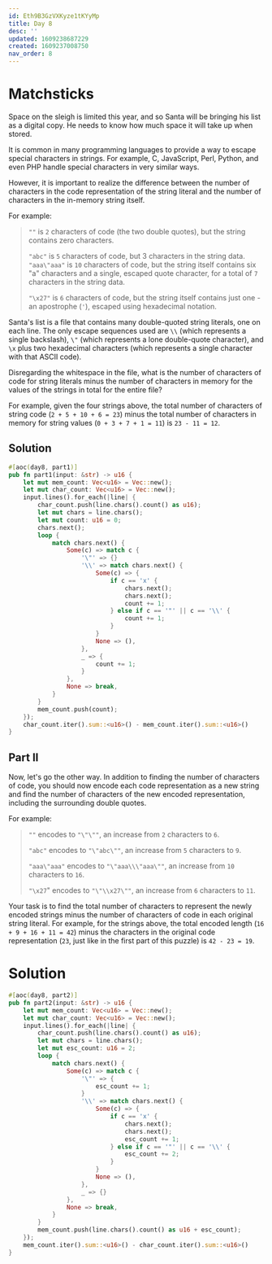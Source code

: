 ```yaml
---
id: Eth9B3GzVXKyze1tKYyMp
title: Day 8
desc: ''
updated: 1609238687229
created: 1609237008750
nav_order: 8
---
```


# Matchsticks

Space on the sleigh is limited this year, and so Santa will be bringing his list as a digital copy. He needs to know how much space it will take up when stored.

It is common in many programming languages to provide a way to escape special characters in strings. For example, C, JavaScript, Perl, Python, and even PHP handle special characters in very similar ways.

However, it is important to realize the difference between the number of characters in the code representation of the string literal and the number of characters in the in-memory string itself.

For example:

>`""` is `2` characters of code (the two double quotes), but the string contains zero characters.
>
>`"abc"` is `5` characters of code, but 3 characters in the string data.
`"aaa\"aaa"` is `10` characters of code, but the string itself contains six "a" characters and a single, escaped quote character, for a total of `7` characters in the string data.
>
>`"\x27"` is `6` characters of code, but the string itself contains just one - an apostrophe (`'`), escaped using hexadecimal notation.

Santa's list is a file that contains many double-quoted string literals, one on each line. The only escape sequences used are `\\` (which represents a single backslash), `\"` (which represents a lone double-quote character), and `\x` plus two hexadecimal characters (which represents a single character with that ASCII code).

Disregarding the whitespace in the file, what is the number of characters of code for string literals minus the number of characters in memory for the values of the strings in total for the entire file?

For example, given the four strings above, the total number of characters of string code (`2 + 5 + 10 + 6 = 23`) minus the total number of characters in memory for string values (`0 + 3 + 7 + 1 = 11`) is `23 - 11 = 12`.

## Solution
```rust
#[aoc(day8, part1)]
pub fn part1(input: &str) -> u16 {
    let mut mem_count: Vec<u16> = Vec::new();
    let mut char_count: Vec<u16> = Vec::new();
    input.lines().for_each(|line| {
        char_count.push(line.chars().count() as u16);
        let mut chars = line.chars();
        let mut count: u16 = 0;
        chars.next();
        loop {
            match chars.next() {
                Some(c) => match c {
                    '\"' => {}
                    '\\' => match chars.next() {
                        Some(c) => {
                            if c == 'x' {
                                chars.next();
                                chars.next();
                                count += 1;
                            } else if c == '"' || c == '\\' {
                                count += 1;
                            }
                        }
                        None => (),
                    },
                    _ => {
                        count += 1;
                    }
                },
                None => break,
            }
        }
        mem_count.push(count);
    });
    char_count.iter().sum::<u16>() - mem_count.iter().sum::<u16>()
}
```

## Part II

Now, let's go the other way. In addition to finding the number of characters of code, you should now encode each code representation as a new string and find the number of characters of the new encoded representation, including the surrounding double quotes.

For example:

>`""` encodes to `"\"\""`, an increase from `2` characters to `6`.
>
>`"abc"` encodes to `"\"abc\""`, an increase from `5` characters to `9`.
>
>`"aaa\"aaa"` encodes to `"\"aaa\\\"aaa\""`, an increase from `10` characters to `16`.
>
>`"\x27`" encodes to `"\"\\x27\""`, an increase from `6` characters to `11`.

Your task is to find the total number of characters to represent the newly encoded strings minus the number of characters of code in each original string literal. For example, for the strings above, the total encoded length (`16 + 9 + 16 + 11 = 42`) minus the characters in the original code representation (`23`, just like in the first part of this puzzle) is `42 - 23 = 19`.

# Solution
```rust
#[aoc(day8, part2)]
pub fn part2(input: &str) -> u16 {
    let mut mem_count: Vec<u16> = Vec::new();
    let mut char_count: Vec<u16> = Vec::new();
    input.lines().for_each(|line| {
        char_count.push(line.chars().count() as u16);
        let mut chars = line.chars();
        let mut esc_count: u16 = 2;
        loop {
            match chars.next() {
                Some(c) => match c {
                    '\"' => {
                        esc_count += 1;
                    }
                    '\\' => match chars.next() {
                        Some(c) => {
                            if c == 'x' {
                                chars.next();
                                chars.next();
                                esc_count += 1;
                            } else if c == '"' || c == '\\' {
                                esc_count += 2;
                            }
                        }
                        None => (),
                    },
                    _ => {}
                },
                None => break,
            }
        }
        mem_count.push(line.chars().count() as u16 + esc_count);
    });
    mem_count.iter().sum::<u16>() - char_count.iter().sum::<u16>()
}
```
